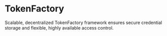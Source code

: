 # TokenFactory
Scalable, decentralized TokenFactory framework ensures secure credential storage and flexible, highly available access control.

